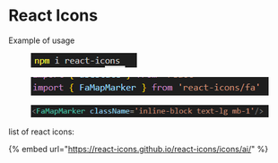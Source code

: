 # React Icons

Example of usage

<figure><img src="../.gitbook/assets/image (42).png" alt=""><figcaption></figcaption></figure>

<figure><img src="../.gitbook/assets/image (44).png" alt=""><figcaption></figcaption></figure>

<figure><img src="../.gitbook/assets/image (46).png" alt=""><figcaption></figcaption></figure>

list of react icons:

{% embed url="https://react-icons.github.io/react-icons/icons/ai/" %}
